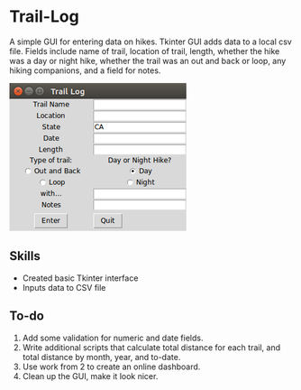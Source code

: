 # Trail-Log
A simple GUI for entering data on hikes. Tkinter GUI adds data to a local csv file. Fields include name of trail, location of trail, length, whether the hike was a day or night hike, whether the trail was an out and back or loop, any hiking companions, and a field for notes.

![Screenshot](/trail-log.py-screen-shot.png?raw=true "Trail Log Screenshot")

## Skills
* Created basic Tkinter interface
* Inputs data to CSV file

## To-do
1. Add some validation for numeric and date fields.
2. Write additional scripts that calculate total distance for each trail, and total distance by month, year, and to-date. 
3. Use work from 2 to create an online dashboard.
4. Clean up the GUI, make it look nicer.
